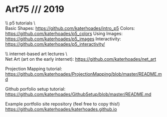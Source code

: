 # Art75 /// 2019

\\\ p5 tutorials \\\
Basic Shapes: https://github.com/katerhoades/intro_p5
Colors: https://github.com/katerhoades/p5_colors
Using Images: https://github.com/katerhoades/p5_images
Interactivity: https://github.com/katerhoades/p5_interactivity/

\\\ internet-based art lectures \\\
Net Art (art on the early internet): https://github.com/katerhoades/net_art



Projection Mapping tutorial: https://github.com/katerhoades/ProjectionMapping/blob/master/README.md

Github porfolio setup tutorial: https://github.com/katerhoades/GithubSetup/blob/master/README.md

Example portfolio site repository (feel free to copy this!) https://github.com/katerhoades/katerhoades.github.io

